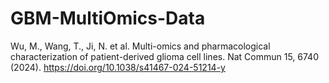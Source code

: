 # GBM-MultiOmics-Data
Wu, M., Wang, T., Ji, N. et al. Multi-omics and pharmacological characterization of patient-derived glioma cell lines. Nat Commun 15, 6740 (2024). https://doi.org/10.1038/s41467-024-51214-y
